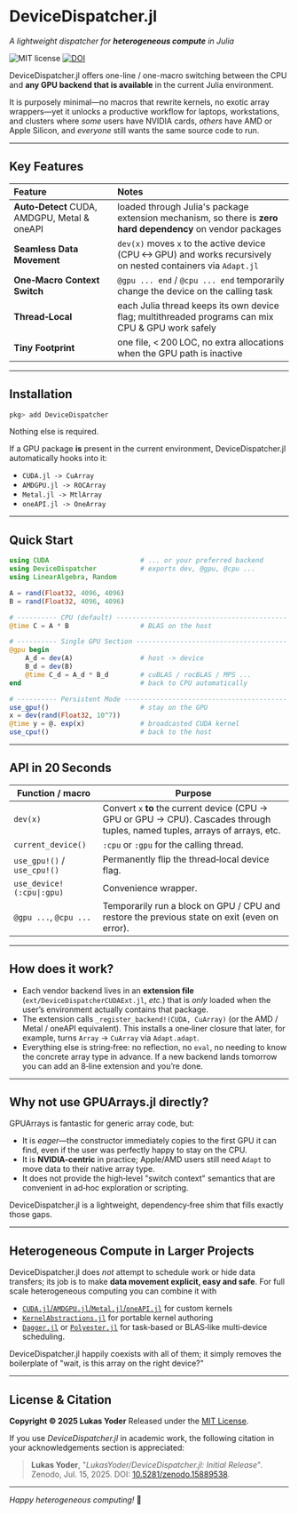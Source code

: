 # DeviceDispatcher.jl
*A lightweight dispatcher for **heterogeneous compute** in Julia*


![MIT license](https://img.shields.io/badge/license-MIT-blue.svg)
[![DOI](https://zenodo.org/badge/1019761953.svg)](https://doi.org/10.5281/zenodo.15889537)


DeviceDispatcher.jl offers one-line / one-macro switching between the CPU
and **any GPU backend that is available** in the current Julia
environment.

It is purposely minimal—no macros that rewrite kernels, no exotic array
wrappers—yet it unlocks a productive workflow for laptops, workstations,
and clusters where *some* users have NVIDIA cards, *others* have AMD or
Apple Silicon, and *everyone* still wants the same source code to run.


---


## Key Features

| Feature                                      | Notes                                                                                                           |
|:---------------------------------------------|:----------------------------------------------------------------------------------------------------------------|
| **Auto‑Detect** CUDA, AMDGPU, Metal & oneAPI | loaded through Julia's package extension mechanism, so there is **zero hard dependency** on vendor packages     |
| **Seamless Data Movement**                   | `dev(x)` moves `x` to the active device (CPU <-> GPU) and works recursively on nested containers via `Adapt.jl` |
| **One‑Macro Context Switch**                 | `@gpu ... end` / `@cpu ... end` temporarily change the device on the calling task                               |
| **Thread‑Local**                             | each Julia thread keeps its own device flag; multithreaded programs can mix CPU & GPU work safely               |
| **Tiny Footprint**                           | one file, < 200 LOC, no extra allocations when the GPU path is inactive                                         |


---


## Installation

```julia
pkg> add DeviceDispatcher
```

Nothing else is required.

If a GPU package **is** present in the current environment,
DeviceDispatcher.jl automatically hooks into it:

* `CUDA.jl -> CuArray`
* `AMDGPU.jl -> ROCArray`
* `Metal.jl -> MtlArray`
* `oneAPI.jl -> OneArray`


---


## Quick Start

```julia
using CUDA                       # ... or your preferred backend
using DeviceDispatcher           # exports dev, @gpu, @cpu ...
using LinearAlgebra, Random

A = rand(Float32, 4096, 4096)
B = rand(Float32, 4096, 4096)

# ---------- CPU (default) -------------------------------------------
@time C = A * B                  # BLAS on the host

# ---------- Single GPU Section --------------------------------------
@gpu begin
    A_d = dev(A)                 # host -> device
    B_d = dev(B)
    @time C_d = A_d * B_d        # cuBLAS / rocBLAS / MPS ...
end                              # back to CPU automatically

# ---------- Persistent Mode -----------------------------------------
use_gpu!()                       # stay on the GPU
x = dev(rand(Float32, 10^7))
@time y = @. exp(x)              # broadcasted CUDA kernel
use_cpu!()                       # back to the host
```


---


## API in 20 Seconds

| Function / macro            | Purpose                                                                                                                         |
| --------------------------- | ------------------------------------------------------------------------------------------------------------------------------- |
| `dev(x)`                    | Convert `x` **to** the current device (CPU -> GPU or GPU -> CPU). Cascades through tuples, named tuples, arrays of arrays, etc. |
| `current_device()`          | `:cpu` or `:gpu` for the calling thread.                                                                                        |
| `use_gpu!()` / `use_cpu!()` | Permanently flip the thread‑local device flag.                                                                                  |
| `use_device!(:cpu\|:gpu)`   | Convenience wrapper.                                                                                                            |
| `@gpu ...`, `@cpu ...`      | Temporarily run a block on GPU / CPU and restore the previous state on exit (even on error).                                    |


---


## How does it work?

* Each vendor backend lives in an **extension file**
  (`ext/DeviceDispatcherCUDAExt.jl`, *etc.*) that is *only* loaded when
  the user’s environment actually contains that package.
* The extension calls `_register_backend!(CUDA, CuArray)` (or the AMD /
  Metal / oneAPI equivalent).
  This installs a one‑liner closure that later, for example, turns
  `Array` -> `CuArray` via `Adapt.adapt`.
* Everything else is string‑free: no reflection, no `eval`, no needing
  to know the concrete array type in advance.  If a new backend lands
  tomorrow you can add an 8‑line extension and you’re done.


---


## Why not use GPUArrays.jl directly?

GPUArrays is fantastic for generic array code, but:

* It is *eager*—the constructor immediately copies to the first GPU it
  can find, even if the user was perfectly happy to stay on the CPU.
* It is **NVIDIA-centric** in practice; Apple/AMD users still need
  `Adapt` to move data to their native array type.
* It does not provide the high‑level "switch context" semantics that are
  convenient in ad‑hoc exploration or scripting.

DeviceDispatcher.jl is a lightweight, dependency‑free shim that fills exactly those
gaps.


---


## Heterogeneous Compute in Larger Projects

DeviceDispatcher.jl does *not* attempt to schedule work or hide data
transfers; its job is to make **data movement explicit, easy and safe**.
For full scale heterogeneous computing you can combine it with

* [`CUDA.jl`/`AMDGPU.jl`/`Metal.jl`/`oneAPI.jl`](https://juliagpu.org/)
  for custom kernels
* [`KernelAbstractions.jl`](https://github.com/JuliaGPU/KernelAbstractions.jl)
  for portable kernel authoring
* [`Dagger.jl`](https://github.com/JuliaParallel/Dagger.jl) or
  [`Polyester.jl`](https://github.com/JuliaLinearAlgebra/Polyester.jl)
  for task‑based or BLAS‑like multi‑device scheduling.

DeviceDispatcher.jl happily coexists with all of them; it simply removes
the boilerplate of "wait, is this array on the right device?"


---


## License & Citation

**Copyright © 2025 Lukas Yoder**
Released under the [MIT License](LICENSE.md).

If you use *DeviceDispatcher.jl* in academic work, the following citation in your
acknowledgements section is appreciated:

> **Lukas Yoder**, "*LukasYoder/DeviceDispatcher.jl: Initial Release*". Zenodo, Jul. 15, 2025.
> DOI: [10.5281/zenodo.15889538](https://doi.org/10.5281/zenodo.15889538).


---

*Happy heterogeneous computing!* 🚀

